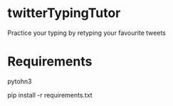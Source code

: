 # twitterTypingTutor
Practice your typing by retyping your favourite tweets

# Requirements
pytohn3

pip install -r requirements.txt
